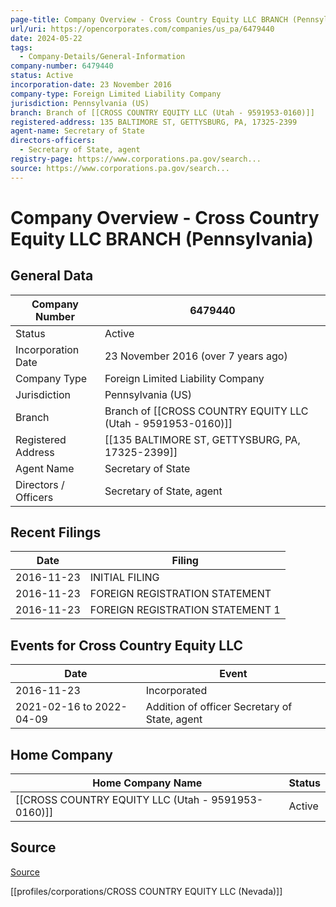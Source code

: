 ```yaml
---
page-title: Company Overview - Cross Country Equity LLC BRANCH (Pennsylvania)
url/uri: https://opencorporates.com/companies/us_pa/6479440
date: 2024-05-22
tags:
  - Company-Details/General-Information
company-number: 6479440
status: Active
incorporation-date: 23 November 2016
company-type: Foreign Limited Liability Company
jurisdiction: Pennsylvania (US)
branch: Branch of [[CROSS COUNTRY EQUITY LLC (Utah - 9591953-0160)]]
registered-address: 135 BALTIMORE ST, GETTYSBURG, PA, 17325-2399
agent-name: Secretary of State
directors-officers:
  - Secretary of State, agent
registry-page: https://www.corporations.pa.gov/search...
source: https://www.corporations.pa.gov/search...
---
```


# Company Overview - Cross Country Equity LLC BRANCH (Pennsylvania)

## General Data

| Company Number        | 6479440                                   |
|-----------------------|---------------------------------------------|
| Status                | Active                                      |
| Incorporation Date    | 23 November 2016 (over 7 years ago)        |
| Company Type          | Foreign Limited Liability Company          |
| Jurisdiction          | Pennsylvania (US)                          |
| Branch                | Branch of [[CROSS COUNTRY EQUITY LLC (Utah - 9591953-0160)]]|
| Registered Address    | [[135 BALTIMORE ST, GETTYSBURG, PA, 17325-2399]] |
| Agent Name            | Secretary of State                         |
| Directors / Officers  | Secretary of State, agent                  |

## Recent Filings

| Date          | Filing                                       |
|---------------|---------------------------------------------|
| 2016-11-23    | INITIAL FILING                               |
| 2016-11-23    | FOREIGN REGISTRATION STATEMENT               |
| 2016-11-23    | FOREIGN REGISTRATION STATEMENT 1             |

## Events for Cross Country Equity LLC

| Date          | Event                                       |
|---------------|---------------------------------------------|
| 2016-11-23    | Incorporated                                |
| 2021-02-16 to 2022-04-09 | Addition of officer Secretary of State, agent |

## Home Company

| Home Company Name                        | Status             |
|------------------------------------------|--------------------|
| [[CROSS COUNTRY EQUITY LLC (Utah - 9591953-0160)]]    | Active             |

## Source

[Source](https://www.corporations.pa.gov/search...)

[[profiles/corporations/CROSS COUNTRY EQUITY LLC (Nevada)]]